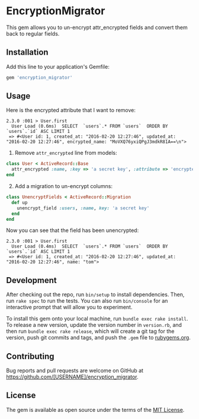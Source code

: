# EncryptionMigrator

This gem allows you to un-encrypt attr_encrypted fields and convert them back to regular fields.

## Installation

Add this line to your application's Gemfile:

```ruby
gem 'encryption_migrator'
```

## Usage
Here is the encrypted attribute that I want to remove:

```irb
2.3.0 :001 > User.first
  User Load (0.6ms)  SELECT  `users`.* FROM `users`  ORDER BY `users`.`id` ASC LIMIT 1
 => #<User id: 1, created_at: "2016-02-20 12:27:46", updated_at: "2016-02-20 12:27:46", encrypted_name: "MoVXQ76yxiQPgJ3mdkR81A==\n">
```

1) Remove `attr_encrypted` line from models:
```ruby
class User < ActiveRecord::Base
  attr_encrypted :name, :key => 'a secret key', :attribute => 'encrypted_name' # => remove this line
end
```

2) Add a migration to un-encrypt columns:
```ruby
class UnencryptFields < ActiveRecord::Migration
  def up
    unencrypt_field :users, :name, key: 'a secret key'
  end
end
```

Now you can see that the field has been unencrypted:

```irb
2.3.0 :001 > User.first
  User Load (0.4ms)  SELECT  `users`.* FROM `users`  ORDER BY `users`.`id` ASC LIMIT 1
 => #<User id: 1, created_at: "2016-02-20 12:27:46", updated_at: "2016-02-20 12:27:46", name: "tom">
```

## Development

After checking out the repo, run `bin/setup` to install dependencies. Then, run `rake spec` to run the tests. You can also run `bin/console` for an interactive prompt that will allow you to experiment.

To install this gem onto your local machine, run `bundle exec rake install`. To release a new version, update the version number in `version.rb`, and then run `bundle exec rake release`, which will create a git tag for the version, push git commits and tags, and push the `.gem` file to [rubygems.org](https://rubygems.org).

## Contributing

Bug reports and pull requests are welcome on GitHub at https://github.com/[USERNAME]/encryption_migrator.


## License

The gem is available as open source under the terms of the [MIT License](http://opensource.org/licenses/MIT).
